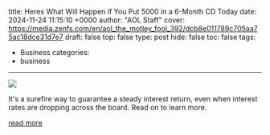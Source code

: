 title: Heres What Will Happen if You Put 5000 in a 6-Month CD Today
date: 2024-11-24 11:15:10 +0000
author: "AOL Staff"
cover: https://media.zenfs.com/en/aol_the_motley_fool_392/dcb8e011789c705aa75ac18dce31d7e7
draft: false
top: false
type: post
hide: false
toc: false
tags:
  - Business
categories:
  - business
---

![](https://media.zenfs.com/en/aol_the_motley_fool_392/dcb8e011789c705aa75ac18dce31d7e7)

It's a surefire way to guarantee a steady interest return, even when interest rates are dropping across the board. Read on to learn more.

[read more](https://www.fool.com/money/banks/articles/heres-what-will-happen-if-you-put-5000-in-a-6-month-cd-today/?source=eptdlflnk0000001&utm_source=AolDailyFinance&utm_medium=feed&utm_campaign=article&referring_guid=14d3ccf6-54a2-4607-8c97-5fe5898cefbc)
